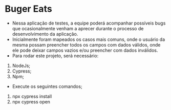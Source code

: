 # Buger Eats

- Nessa aplicação de testes, a equipe poderá acompanhar possíveis bugs que ocasionalmente
venham a aprecer durante o processo de desenvolvimento da aplicação.
- Inicialmente foram mapeados os casos mais comuns, onde o usuário da mesma possam
preencher todos os campos com dados válidos, onde ele pode deixar campos vazios e/ou 
preencher com dados inválidos.
- Para rodar este projeto, será necessário:
1. NodeJs;
2. Cypress;
3. Npm;

- Execute os seguintes comandos;
1. npx cypress install
2. npx cypress open



